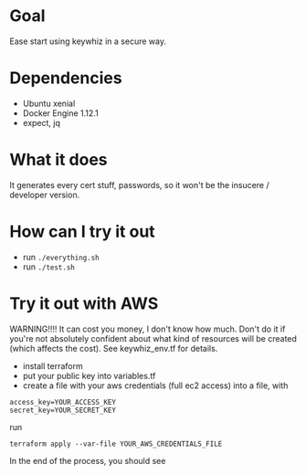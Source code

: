 Goal
====

Ease start using keywhiz in a secure way.

Dependencies
============

* Ubuntu xenial
* Docker Engine 1.12.1
* expect, jq

What it does
============

It generates every cert stuff, passwords, so it won't be the insucere / developer version.

How can I try it out
====================

* run ``` ./everything.sh ```
* run ``` ./test.sh ```

Try it out with AWS
===================

WARNING!!!! It can cost you money, I don't know how much. Don't do it if you're not absolutely confident about what kind of resources will be created (which affects the cost). See keywhiz_env.tf for details.

* install terraform
* put your public key into variables.tf
* create a file with your aws credentials (full ec2 access) into a file, with
```
access_key=YOUR_ACCESS_KEY
secret_key=YOUR_SECRET_KEY
```
run
```
terraform apply --var-file YOUR_AWS_CREDENTIALS_FILE
```

In the end of the process, you should see
